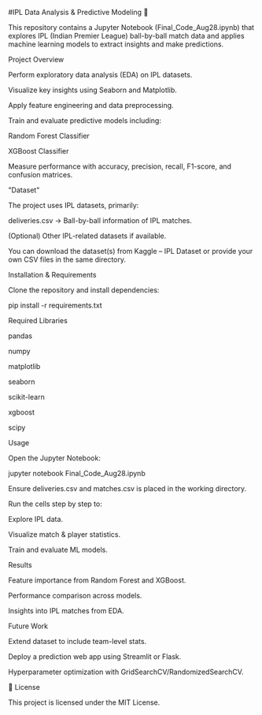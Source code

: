 #IPL Data Analysis & Predictive Modeling 🏏

This repository contains a Jupyter Notebook (Final_Code_Aug28.ipynb) that explores IPL (Indian Premier League) ball-by-ball match data and applies machine learning models to extract insights and make predictions.

Project Overview

Perform exploratory data analysis (EDA) on IPL datasets.

Visualize key insights using Seaborn and Matplotlib.

Apply feature engineering and data preprocessing.

Train and evaluate predictive models including:

Random Forest Classifier

XGBoost Classifier

Measure performance with accuracy, precision, recall, F1-score, and confusion matrices.

"Dataset"

The project uses IPL datasets, primarily:

deliveries.csv → Ball-by-ball information of IPL matches.

(Optional) Other IPL-related datasets if available.

You can download the dataset(s) from Kaggle – IPL Dataset
 or provide your own CSV files in the same directory.

Installation & Requirements

Clone the repository and install dependencies:

pip install -r requirements.txt

Required Libraries

pandas

numpy

matplotlib

seaborn

scikit-learn

xgboost

scipy

 Usage

Open the Jupyter Notebook:

jupyter notebook Final_Code_Aug28.ipynb


Ensure deliveries.csv and matches.csv is placed in the working directory.

Run the cells step by step to:

Explore IPL data.

Visualize match & player statistics.

Train and evaluate ML models.

 Results

Feature importance from Random Forest and XGBoost.

Performance comparison across models.

Insights into IPL matches from EDA.

 Future Work

Extend dataset to include team-level stats.

Deploy a prediction web app using Streamlit or Flask.

Hyperparameter optimization with GridSearchCV/RandomizedSearchCV.

📜 License

This project is licensed under the MIT License.
